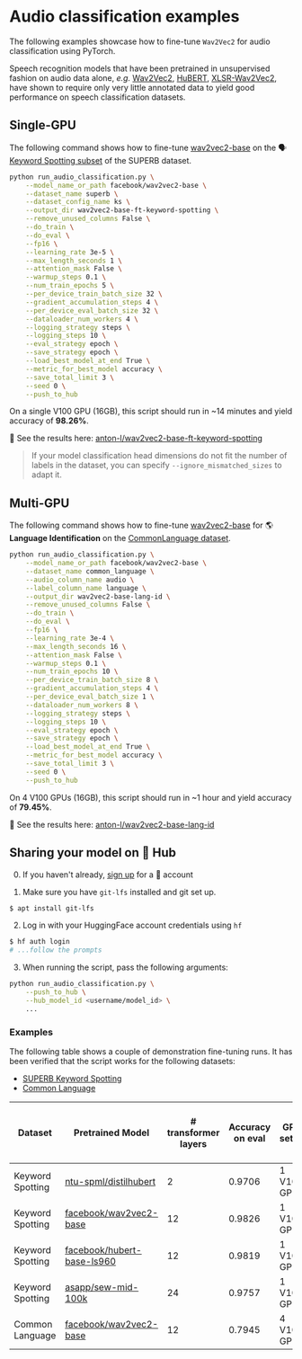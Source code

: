 <!---
Copyright 2021 The HuggingFace Team. All rights reserved.

Licensed under the Apache License, Version 2.0 (the "License");
you may not use this file except in compliance with the License.
You may obtain a copy of the License at

    http://www.apache.org/licenses/LICENSE-2.0

Unless required by applicable law or agreed to in writing, software
distributed under the License is distributed on an "AS IS" BASIS,
WITHOUT WARRANTIES OR CONDITIONS OF ANY KIND, either express or implied.
See the License for the specific language governing permissions and
limitations under the License.
-->

# Audio classification examples

The following examples showcase how to fine-tune `Wav2Vec2` for audio classification using PyTorch.

Speech recognition models that have been pretrained in unsupervised fashion on audio data alone,
*e.g.* [Wav2Vec2](https://huggingface.co/transformers/main/model_doc/wav2vec2.html),
[HuBERT](https://huggingface.co/transformers/main/model_doc/hubert.html),
[XLSR-Wav2Vec2](https://huggingface.co/transformers/main/model_doc/xlsr_wav2vec2.html), have shown to require only
very little annotated data to yield good performance on speech classification datasets.

## Single-GPU

The following command shows how to fine-tune [wav2vec2-base](https://huggingface.co/facebook/wav2vec2-base) on the 🗣️ [Keyword Spotting subset](https://huggingface.co/datasets/superb#ks) of the SUPERB dataset.

```bash
python run_audio_classification.py \
    --model_name_or_path facebook/wav2vec2-base \
    --dataset_name superb \
    --dataset_config_name ks \
    --output_dir wav2vec2-base-ft-keyword-spotting \
    --remove_unused_columns False \
    --do_train \
    --do_eval \
    --fp16 \
    --learning_rate 3e-5 \
    --max_length_seconds 1 \
    --attention_mask False \
    --warmup_steps 0.1 \
    --num_train_epochs 5 \
    --per_device_train_batch_size 32 \
    --gradient_accumulation_steps 4 \
    --per_device_eval_batch_size 32 \
    --dataloader_num_workers 4 \
    --logging_strategy steps \
    --logging_steps 10 \
    --eval_strategy epoch \
    --save_strategy epoch \
    --load_best_model_at_end True \
    --metric_for_best_model accuracy \
    --save_total_limit 3 \
    --seed 0 \
    --push_to_hub
```

On a single V100 GPU (16GB), this script should run in ~14 minutes and yield accuracy of **98.26%**.

👀 See the results here: [anton-l/wav2vec2-base-ft-keyword-spotting](https://huggingface.co/anton-l/wav2vec2-base-ft-keyword-spotting)

> If your model classification head dimensions do not fit the number of labels in the dataset, you can specify `--ignore_mismatched_sizes` to adapt it.

## Multi-GPU

The following command shows how to fine-tune [wav2vec2-base](https://huggingface.co/facebook/wav2vec2-base) for 🌎 **Language Identification** on the [CommonLanguage dataset](https://huggingface.co/datasets/anton-l/common_language).

```bash
python run_audio_classification.py \
    --model_name_or_path facebook/wav2vec2-base \
    --dataset_name common_language \
    --audio_column_name audio \
    --label_column_name language \
    --output_dir wav2vec2-base-lang-id \
    --remove_unused_columns False \
    --do_train \
    --do_eval \
    --fp16 \
    --learning_rate 3e-4 \
    --max_length_seconds 16 \
    --attention_mask False \
    --warmup_steps 0.1 \
    --num_train_epochs 10 \
    --per_device_train_batch_size 8 \
    --gradient_accumulation_steps 4 \
    --per_device_eval_batch_size 1 \
    --dataloader_num_workers 8 \
    --logging_strategy steps \
    --logging_steps 10 \
    --eval_strategy epoch \
    --save_strategy epoch \
    --load_best_model_at_end True \
    --metric_for_best_model accuracy \
    --save_total_limit 3 \
    --seed 0 \
    --push_to_hub
```

On 4 V100 GPUs (16GB), this script should run in ~1 hour and yield accuracy of **79.45%**.

👀 See the results here: [anton-l/wav2vec2-base-lang-id](https://huggingface.co/anton-l/wav2vec2-base-lang-id)

## Sharing your model on 🤗 Hub

0. If you haven't already, [sign up](https://huggingface.co/join) for a 🤗 account

1. Make sure you have `git-lfs` installed and git set up.

```bash
$ apt install git-lfs
```

2. Log in with your HuggingFace account credentials using `hf`

```bash
$ hf auth login
# ...follow the prompts
```

3. When running the script, pass the following arguments:

```bash
python run_audio_classification.py \
    --push_to_hub \
    --hub_model_id <username/model_id> \
    ...
```

### Examples

The following table shows a couple of demonstration fine-tuning runs.
It has been verified that the script works for the following datasets:

- [SUPERB Keyword Spotting](https://huggingface.co/datasets/superb#ks)
- [Common Language](https://huggingface.co/datasets/common_language)

| Dataset | Pretrained Model | # transformer layers | Accuracy on eval | GPU setup | Training time | Fine-tuned Model & Logs |
|---------|------------------|----------------------|------------------|-----------|---------------|--------------------------|
| Keyword Spotting | [ntu-spml/distilhubert](https://huggingface.co/ntu-spml/distilhubert) | 2 | 0.9706 | 1 V100 GPU | 11min  | [here](https://huggingface.co/anton-l/distilhubert-ft-keyword-spotting) |
| Keyword Spotting | [facebook/wav2vec2-base](https://huggingface.co/facebook/wav2vec2-base) | 12 | 0.9826 | 1 V100 GPU | 14min  | [here](https://huggingface.co/anton-l/wav2vec2-base-ft-keyword-spotting) |
| Keyword Spotting | [facebook/hubert-base-ls960](https://huggingface.co/facebook/hubert-base-ls960) | 12 | 0.9819 | 1 V100 GPU | 14min  | [here](https://huggingface.co/anton-l/hubert-base-ft-keyword-spotting) |
| Keyword Spotting | [asapp/sew-mid-100k](https://huggingface.co/asapp/sew-mid-100k) | 24 | 0.9757 | 1 V100 GPU | 15min  | [here](https://huggingface.co/anton-l/sew-mid-100k-ft-keyword-spotting) |
| Common Language | [facebook/wav2vec2-base](https://huggingface.co/facebook/wav2vec2-base) | 12 | 0.7945 | 4 V100 GPUs | 1h10m  | [here](https://huggingface.co/anton-l/wav2vec2-base-lang-id) |
